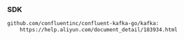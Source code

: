 ### SDK

```html
github.com/confluentinc/confluent-kafka-go/kafka:
    https://help.aliyun.com/document_detail/183934.html
```